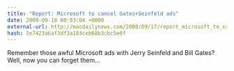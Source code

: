 ```yaml
---
title: "Report: Microsoft to cancel Gates+Seinfeld ads"
date: 2008-09-18 00:53:04 +0000
external-url: http://macdailynews.com/2008/09/17/report_microsoft_to_cancel_gatesseinfeld_ads/
hash: 2e7423a6af3df3a183ceb68b3cbc5e6f
---
```


Remember those awful Microsoft ads with Jerry Seinfeld and Bill Gates? Well, now you can forget them... 






